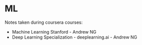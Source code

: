 # ML
Notes taken during coursera courses:
- Machine Learning Stanford - Andrew NG
- Deep Learning Specialization - deeplearning.ai - Andrew NG
